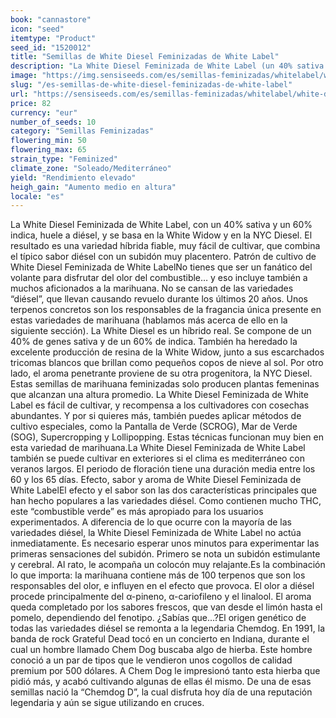 ```yaml
---
book: "cannastore"
icon: "seed"
itemtype: "Product"
seed_id: "1520012"
title: "Semillas de White Diesel Feminizadas de White Label"
description: "La White Diesel Feminizada de White Label (un 40% sativa y un 60% indica) huele a diésel, y se basa en la White Widow y en la NYC Diesel. ¡Pídela ahora!"
image: "https://img.sensiseeds.com/es/semillas-feminizadas/whitelabel/white-diesel-feminizada-image.png"
slug: "/es-semillas-de-white-diesel-feminizadas-de-white-label"
url: "https://sensiseeds.com/es/semillas-feminizadas/whitelabel/white-diesel-feminizada?a_aid=cannastore"
price: 82
currency: "eur"
number_of_seeds: 10
category: "Semillas Feminizadas"
flowering_min: 50
flowering_max: 65
strain_type: "Feminized"
climate_zone: "Soleado/Mediterráneo"
yield: "Rendimiento elevado"
heigh_gain: "Aumento medio en altura"
locale: "es"
---
```

La White Diesel Feminizada de White Label, con un 40% sativa y un 60% indica, huele a diésel, y se basa en la White Widow y en la NYC Diesel. El resultado es una variedad híbrida fiable, muy fácil de cultivar, que combina el típico sabor diésel con un subidón muy placentero. Patrón de cultivo de White Diesel Feminizada de White LabelNo tienes que ser un fanático del volante para disfrutar del olor del combustible… y eso incluye también a muchos aficionados a la marihuana. No se cansan de las variedades “diésel”, que llevan causando revuelo durante los últimos 20 años. Unos terpenos concretos son los responsables de la fragancia única presente en estas variedades de marihuana (hablamos más acerca de ello en la siguiente sección). La White Diesel es un híbrido real. Se compone de un 40% de genes sativa y de un 60% de indica. También ha heredado la excelente producción de resina de la White Widow, junto a sus escarchados tricomas blancos que brillan como pequeños copos de nieve al sol. Por otro lado, el aroma penetrante proviene de su otra progenitora, la NYC Diesel. Estas semillas de marihuana feminizadas solo producen plantas femeninas que alcanzan una altura promedio. La White Diesel Feminizada de White Label es fácil de cultivar, y recompensa a los cultivadores con cosechas abundantes. Y por si quieres más, también puedes aplicar métodos de cultivo especiales, como la Pantalla de Verde (SCROG), Mar de Verde (SOG), Supercropping y Lollipopping. Estas técnicas funcionan muy bien en esta variedad de marihuana.La White Diesel Feminizada de White Label también se puede cultivar en exteriores si el clima es mediterráneo con veranos largos. El periodo de floración tiene una duración media entre los 60 y los 65 días. Efecto, sabor y aroma de White Diesel Feminizada de White LabelEl efecto y el sabor son las dos características principales que han hecho populares a las variedades diésel. Como contienen mucho THC, este “combustible verde” es más apropiado para los usuarios experimentados. A diferencia de lo que ocurre con la mayoría de las variedades diésel, la White Diesel Feminizada de White Label no actúa inmediatamente. Es necesario esperar unos minutos para experimentar las primeras sensaciones del subidón. Primero se nota un subidón estimulante y cerebral. Al rato, le acompaña un colocón muy relajante.Es la combinación lo que importa: la marihuana contiene más de 100 terpenos que son los responsables del olor, e influyen en el efecto que provoca. El olor a diésel procede principalmente del α-pineno, α-cariofileno y el linalool. El aroma queda completado por los sabores frescos, que van desde el limón hasta el pomelo, dependiendo del fenotipo. ¿Sabías que…?El origen genético de todas las variedades diésel se remonta a la legendaria Chemdog. En 1991, la banda de rock Grateful Dead tocó en un concierto en Indiana, durante el cual un hombre llamado Chem Dog buscaba algo de hierba. Este hombre conoció a un par de tipos que le vendieron unos cogollos de calidad premium por 500 dólares. A Chem Dog le impresionó tanto esta hierba que pidió más, y acabó cultivando algunas de ellas él mismo. De una de esas semillas nació la “Chemdog D”, la cual disfruta hoy día de una reputación legendaria y aún se sigue utilizando en cruces.
